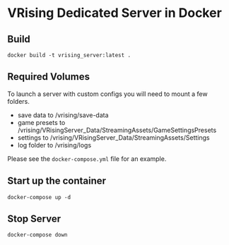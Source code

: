 # VRising Dedicated Server in Docker
## Build
```
docker build -t vrising_server:latest .
```
## Required Volumes
To launch a server with custom configs you will need to mount a few folders.
* save data to /vrising/save-data
* game presets to /vrising/VRisingServer_Data/StreamingAssets/GameSettingsPresets
* settings to /vrising/VRisingServer_Data/StreamingAssets/Settings
* log folder to /vrising/logs

Please see the `docker-compose.yml` file for an example.

## Start up the container
```
docker-compose up -d
```

## Stop Server
```
docker-compose down
```
